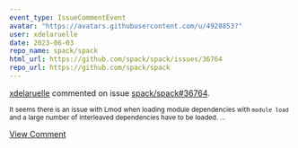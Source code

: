 ```yaml
---
event_type: IssueCommentEvent
avatar: "https://avatars.githubusercontent.com/u/4928853?"
user: xdelaruelle
date: 2023-06-03
repo_name: spack/spack
html_url: https://github.com/spack/spack/issues/36764
repo_url: https://github.com/spack/spack
---
```


<a href='https://github.com/xdelaruelle' target='_blank'>xdelaruelle</a> commented on issue <a href='https://github.com/spack/spack/issues/36764' target='_blank'>spack/spack#36764</a>.

<small>It seems there is an issue with Lmod when loading module dependencies with `module load` and a large number of interleaved dependencies have to be loaded....</small>

<a href='https://github.com/spack/spack/issues/36764' target='_blank'>View Comment</a>